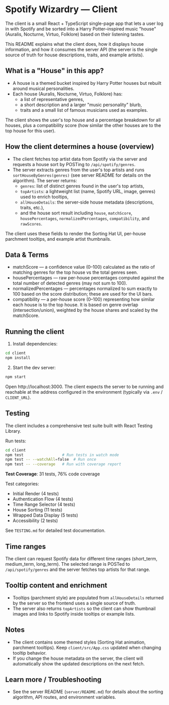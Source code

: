 
# Spotify Wizardry — Client

The client is a small React + TypeScript single-page app that lets a user log in with Spotify and be sorted into a Harry Potter–inspired music "house" (Auralis, Nocturne, Virtuo, Folklore) based on their listening tastes.

This README explains what the client does, how it displays house information, and how it consumes the server API (the server is the single source of truth for house descriptions, traits, and example artists).

## What is a "House" in this app?

- A house is a themed bucket inspired by Harry Potter houses but rebuilt around musical personalities.
- Each house (Auralis, Nocturne, Virtuo, Folklore) has:
	- a list of representative genres,
	- a short description and a larger "music personality" blurb,
	- traits and a small list of famous musicians used as examples.

The client shows the user's top house and a percentage breakdown for all houses, plus a compatibility score (how similar the other houses are to the top house for this user).

## How the client determines a house (overview)

- The client fetches top artist data from Spotify via the server and requests a house sort by POSTing to `/api/spotify/genres`.
- The server extracts genres from the user's top artists and runs `sortHouseByGenres(genres)` (see server README for details on the algorithm). The server returns:
	- `genres`: list of distinct genres found in the user's top artists,
	- `topArtists`: a lightweight list (name, Spotify URL, image, genres) used to enrich tooltips,
	- `allHouseDetails`: the server-side house metadata (descriptions, traits, etc.),
	- and the house sort result including `house`, `matchScore`, `housePercentages`, `normalizedPercentages`, `compatibility`, and `rawScores`.

The client uses these fields to render the Sorting Hat UI, per-house parchment tooltips, and example artist thumbnails.

## Data & Terms

- matchScore — a confidence value (0–100) calculated as the ratio of matching genres for the top house vs the total genres seen.
- housePercentages — raw per-house percentages computed against the total number of detected genres (may not sum to 100).
- normalizedPercentages — percentages normalized to sum exactly to 100 based on the score distribution; these are used for the UI bars.
- compatibility — a per-house score (0–100) representing how similar each house is to the top house. It is based on genre overlap (intersection/union), weighted by the house shares and scaled by the matchScore.

## Running the client

1. Install dependencies:

```bash
cd client
npm install
```

2. Start the dev server:

```bash
npm start
```

Open http://localhost:3000. The client expects the server to be running and reachable at the address configured in the environment (typically via `.env` / `CLIENT_URL`).

## Testing

The client includes a comprehensive test suite built with React Testing Library.

Run tests:

```bash
cd client
npm test                 # Run tests in watch mode
npm test -- --watchAll=false  # Run once
npm test -- --coverage   # Run with coverage report
```

**Test Coverage**: 31 tests, 76% code coverage

Test categories:
- Initial Render (4 tests)
- Authentication Flow (4 tests)
- Time Range Selector (4 tests)
- House Sorting (11 tests)
- Wrapped Data Display (5 tests)
- Accessibility (2 tests)

See `TESTING.md` for detailed test documentation.

## Time ranges

The client can request Spotify data for different time ranges (short_term, medium_term, long_term). The selected range is POSTed to `/api/spotify/genres` and the server fetches top artists for that range.

## Tooltip content and enrichment

- Tooltips (parchment style) are populated from `allHouseDetails` returned by the server so the frontend uses a single source of truth.
- The server also returns `topArtists` so the client can show thumbnail images and links to Spotify inside tooltips or example lists.

## Notes

- The client contains some themed styles (Sorting Hat animation, parchment tooltips). Keep `client/src/App.css` updated when changing tooltip behavior.
- If you change the house metadata on the server, the client will automatically show the updated descriptions on the next fetch.

## Learn more / Troubleshooting

- See the server README (`server/README.md`) for details about the sorting algorithm, API routes, and environment variables.
